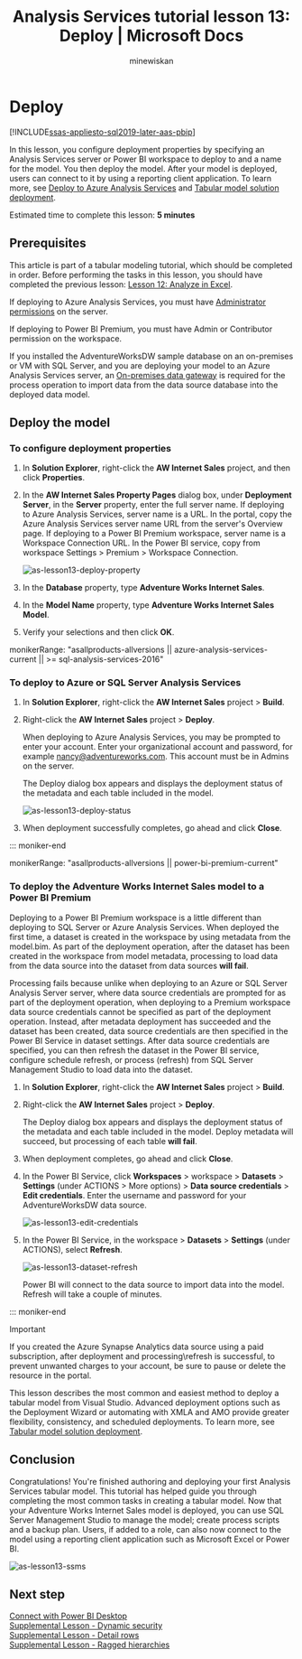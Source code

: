 ﻿---
title: "Analysis Services tutorial lesson 13: Deploy | Microsoft Docs"
ms.date: 05/04/2020
ms.prod: sql
ms.technology: analysis-services
ms.custom: tabular-models
ms.topic: tutorial
ms.author: owend
ms.reviewer: owend
author: minewiskan
ms.custom: contperfq4
---
# Deploy

[!INCLUDE[ssas-appliesto-sql2019-later-aas-pbip](../../includes/ssas-appliesto-sql2019-later-aas-pbip.md)]

In this lesson, you configure deployment properties by specifying an Analysis Services server or Power BI workspace to deploy to and a name for the model. You then deploy the model. After your model is deployed, users can connect to it by using a reporting client application. To learn more, see [Deploy to Azure Analysis Services](https://docs.microsoft.com/azure/analysis-services/analysis-services-deploy) and [Tabular model solution deployment](../deployment/tabular-model-solution-deployment.md).  
  
Estimated time to complete this lesson: **5 minutes**  
  
## Prerequisites  

This article is part of a tabular modeling tutorial, which should be completed in order. Before performing the tasks in this lesson, you should have completed the previous lesson: [Lesson 12: Analyze in Excel](../tutorial-tabular-1400/as-lesson-12-analyze-in-excel.md).  

If deploying to Azure Analysis Services, you must have [Administrator permissions](https://docs.microsoft.com/azure/analysis-services/analysis-services-server-admins) on the server.  

If deploying to Power BI Premium, you must have Admin or Contributor permission on the workspace.

If you installed the AdventureWorksDW sample database on an on-premises or VM with SQL Server, and you are deploying your model to an Azure Analysis Services server, an [On-premises data gateway](https://docs.microsoft.com/azure/analysis-services/analysis-services-gateway) is required for the process operation to import data from the data source database into the deployed data model.
  
## Deploy the model  
  
### To configure deployment properties

1. In **Solution Explorer**, right-click the **AW Internet Sales** project, and then click **Properties**.  
  
2. In the **AW Internet Sales Property Pages** dialog box, under **Deployment Server**, in the **Server** property, enter the full server name. If deploying to Azure Analysis Services, server name is a URL. In the portal, copy the Azure Analysis Services server name URL from the server's Overview page. If deploying to a Power BI Premium workspace, server name is a Workspace Connection URL. In the Power BI service, copy from workspace Settings > Premium > Workspace Connection.

    ![as-lesson13-deploy-property](../tutorial-tabular-1400/media/as-lesson13-deploy-property.png)
  
3. In the **Database** property, type **Adventure Works Internet Sales**.  
  
4. In the **Model Name** property, type **Adventure Works Internet Sales Model**.  
  
5. Verify your selections and then click **OK**.  

monikerRange: "asallproducts-allversions || azure-analysis-services-current || >= sql-analysis-services-2016"

### To deploy to Azure or SQL Server Analysis Services
  
1. In **Solution Explorer**, right-click the **AW Internet Sales** project > **Build**.  

2. Right-click the **AW Internet Sales** project > **Deploy**.

    When deploying to Azure Analysis Services, you may be prompted to enter your account. Enter your organizational account and password, for example nancy@adventureworks.com. This account must be in Admins on the server.
  
    The Deploy dialog box appears and displays the deployment status of the metadata and each table included in the model.  
    
    ![as-lesson13-deploy-status](../tutorial-tabular-1400/media/as-lesson13-deploy-status.png)

3. When deployment successfully completes, go ahead and click **Close**.  

::: moniker-end

monikerRange: "asallproducts-allversions || power-bi-premium-current"

### To deploy the Adventure Works Internet Sales model to a Power BI Premium

Deploying to a Power BI Premium workspace is a little different than deploying to SQL Server or Azure Analysis Services. When deployed the first time, a dataset is created in the workspace by using metadata from the model.bim. As part of the deployment operation, after the dataset has been created in the workspace from model metadata, processing to load data from the data source into the dataset from data sources **will fail**.

Processing fails because unlike when deploying to an Azure or SQL Server Analysis Server server, where data source credentials are prompted for as part of the deployment operation, when deploying to a Premium workspace data source credentials cannot be specified as part of the deployment operation. Instead, after metadata deployment has succeeded and the dataset has been created, data source credentials are then specified in the Power BI Service in dataset settings. After data source credentials are specified, you can then refresh the dataset in the Power BI service, configure schedule refresh, or process (refresh) from SQL Server Management Studio to load data into the dataset.

1. In **Solution Explorer**, right-click the **AW Internet Sales** project > **Build**.  

2. Right-click the **AW Internet Sales** project > **Deploy**.

    The Deploy dialog box appears and displays the deployment status of the metadata and each table included in the model. Deploy metadata will succeed, but processing of each table **will fail**.

3. When deployment completes, go ahead and click **Close**.

4. In the Power BI Service, click **Workspaces** > workspace > **Datasets** > **Settings** (under ACTIONS > More options) > **Data source credentials** > **Edit credentials**. Enter the username and password for your AdventureWorksDW data source.

    ![as-lesson13-edit-credentials](../tutorial-tabular-1400/media/as-lesson13-edit-credentials.png)
    
5. In the Power BI Service, in the workspace > **Datasets** > **Settings** (under ACTIONS), select **Refresh**. 

    ![as-lesson13-dataset-refresh](../tutorial-tabular-1400/media/as-lesson13-dataset-refresh.png)

    Power BI will connect to the data source to import data into the model. Refresh will take a couple of minutes.

::: moniker-end

> [!IMPORTANT]
> If you created the Azure Synapse Analytics data source using a paid subscription, after deployment and processing\refresh is successful, to prevent unwanted charges to your account, be sure to pause or delete the resource in the portal.

This lesson describes the most common and easiest method to deploy a tabular model from Visual Studio. Advanced deployment options such as the Deployment Wizard or automating with XMLA and AMO provide greater flexibility, consistency, and scheduled deployments. To learn more, see [Tabular model solution deployment](../deployment/tabular-model-solution-deployment.md).

## Conclusion  

Congratulations! You're finished authoring and deploying your first Analysis Services tabular model. This tutorial has helped guide you through completing the most common tasks in creating a tabular model. Now that your Adventure Works Internet Sales model is deployed, you can use SQL Server Management Studio to manage the model; create process scripts and a backup plan. Users, if added to a role, can also now connect to the model using a reporting client application such as Microsoft Excel or Power BI.  

![as-lesson13-ssms](../tutorial-tabular-1400/media/as-lesson13-ssms.png)

## Next step

[Connect with Power BI Desktop](https://docs.microsoft.com/azure/analysis-services/analysis-services-connect-pbi)  
[Supplemental Lesson - Dynamic security](../tutorial-tabular-1400/as-supplemental-lesson-dynamic-security.md)  
[Supplemental Lesson - Detail rows](../tutorial-tabular-1400/as-supplemental-lesson-detail-rows.md)  
[Supplemental Lesson - Ragged hierarchies](../tutorial-tabular-1400/as-supplemental-lesson-ragged-hierarchies.md)  
